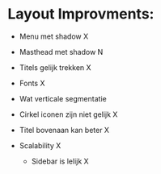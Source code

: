 # Layout Improvments:

- Menu met shadow X
- Masthead met shadow N
- Titels gelijk trekken X
- Fonts X
- Wat verticale segmentatie
- Cirkel iconen zijn niet gelijk X

- Titel bovenaan kan beter X
- Scalability X
    - Sidebar is lelijk X